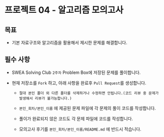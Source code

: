 # 프로젝트 04 - 알고리즘 모의고사

## 목표

* 기본 자료구조와 알고리즘을 활용해서 제시한 문제를 해결합니다.

## 필수 사항

* SWEA Solving Club `2주차` Problem Box에 저장된 문제를 풀이합니다.

* 현재 저장소를 `Fork` 하고, 아래 사항을 완료후 `Pull Request`를 생성합니다.

  * `절대 본인 폴더 외 다른 폴더를 삭제하거나 수정하면 안됩니다.(코드 리뷰 중 문제가 발생해서 리뷰가 불가능합니다.)`

  * `본인_회차/본인_이름` 에 제공된 문제 파일에 각 문제의 풀이 코드를 작성합니다.

  * 풀이가 완료되지 않은 코드도 각 문제 파일에 코드를 작성합니다.

  * 모의고사 후기를 `본인_회차/본인_이름/README.md` 에 반드시 적습니다.
